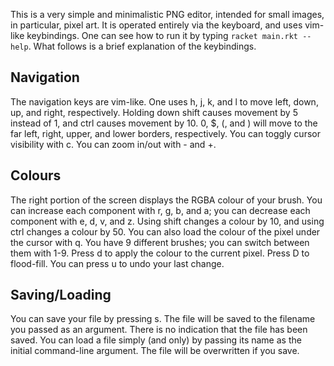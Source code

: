 This is a very simple and minimalistic PNG editor, intended for small images,
in particular, pixel art. It is operated entirely via the keyboard, and uses
vim-like keybindings. One can see how to run it by typing `racket main.rkt
--help`. What follows is a brief explanation of the keybindings.

Navigation
----------

The navigation keys are vim-like. One uses h, j, k, and l to move left, down,
up, and right, respectively. Holding down shift causes movement by 5 instead of
1, and ctrl causes movement by 10. 0, $, (, and ) will move to the far left,
right, upper, and lower borders, respectively. You can toggly cursor visibility
with c. You can zoom in/out with - and +.

Colours
-------

The right portion of the screen displays the RGBA colour of your brush. You can
increase each component with r, g, b, and a; you can decrease each component
with e, d, v, and z. Using shift changes a colour by 10, and using ctrl changes
a colour by 50. You can also load the colour of the pixel under the cursor with
q. You have 9 different brushes; you can switch between them with 1-9. Press d
to apply the colour to the current pixel. Press D to flood-fill. You can press
u to undo your last change.

Saving/Loading
--------------

You can save your file by pressing s. The file will be saved to the filename
you passed as an argument.  There is no indication that the file has been
saved. You can load a file simply (and only) by passing its name as the initial
command-line argument. The file will be overwritten if you save.
